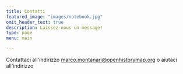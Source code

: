```yaml
---
title: Contatti
featured_image: "images/notebook.jpg"
omit_header_text: true
description: Laissez-nous un message!
type: page
menu: main

---
```



Contattaci all'indirizzo <a href="mailto:marco.montanari@openhistorymap.org">marco.montanari@openhistorymap.org</a> o aiutaci all'indirizzo <a href="https://www.patreon.com/openfantasymap" target="_blank">
